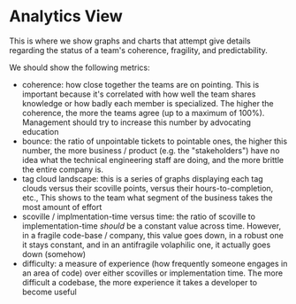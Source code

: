 # Analytics View

This is where we show graphs and charts that attempt give details regarding the status of a team's coherence, fragility, and predictability.

We should show the following metrics:

- coherence: how close together the teams are on pointing. This is important because it's correlated with how well the team shares knowledge or how badly each member is specialized. The higher the coherence, the more the teams agree (up to a maximum of 100%). Management should try to increase this number by advocating education
- bounce: the ratio of unpointable tickets to pointable ones, the higher this number, the more business / product (e.g. the "stakeholders") have no idea what the technical engineering staff are doing, and the more brittle the entire company is.
- tag cloud landscape: this is a series of graphs displaying each tag clouds versus their scoville points, versus their hours-to-completion, etc., This shows to the team what segment of the business takes the most amount of effort
- scoville / implmentation-time versus time: the ratio of scoville to implementation-time *should* be a constant value across time. However, in a fragile code-base / company, this value goes down, in a robust one it stays constant, and in an antifragile volaphilic one, it actually goes down (somehow)
- difficulty: a measure of experience (how frequently someone engages in an area of code) over either scovilles or implementation time. The more difficult a codebase, the more experience it takes a developer to become useful